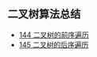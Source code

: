 ## 二叉树算法总结
- [144 二叉树的前序遍历](https://github.com/HuYu211/Algorithm/tree/master/二叉树/二叉树前序遍历)
- [145 二叉树的后序遍历](https://github.com/HuYu211/Algorithm/tree/master/二叉树/二叉树后序遍历)